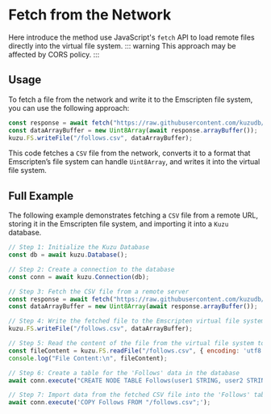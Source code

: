 # Fetch from the Network
Here introduce the method use JavaScript's `fetch` API to load remote files directly into the virtual file system.
::: warning
This approach may be affected by CORS policy.
:::

## Usage
To fetch a file from the network and write it to the Emscripten file system, you can use the following approach:
```javascript
const response = await fetch("https://raw.githubusercontent.com/kuzudb/kuzu/master/dataset/demo-db/csv/follows.csv");
const dataArrayBuffer = new Uint8Array(await response.arrayBuffer());
kuzu.FS.writeFile("/follows.csv", dataArrayBuffer);
```
This code fetches a `CSV` file from the network, converts it to a format that Emscripten’s file system can handle `Uint8Array`, and writes it into the virtual file system.

## Full Example
The following example demonstrates fetching a `CSV` file from a remote URL, storing it in the Emscripten file system, and importing it into a `Kuzu` database. 

```javascript
// Step 1: Initialize the Kuzu Database
const db = await kuzu.Database();

// Step 2: Create a connection to the database
const conn = await kuzu.Connection(db);

// Step 3: Fetch the CSV file from a remote server
const response = await fetch("https://raw.githubusercontent.com/kuzudb/kuzu/master/dataset/demo-db/csv/follows.csv");
const dataArrayBuffer = new Uint8Array(await response.arrayBuffer());

// Step 4: Write the fetched file to the Emscripten virtual file system
kuzu.FS.writeFile("/follows.csv", dataArrayBuffer);

// Step 5: Read the content of the file from the virtual file system to verify
const fileContent = kuzu.FS.readFile("/follows.csv", { encoding: 'utf8' });
console.log("File Content:\n", fileContent);

// Step 6: Create a table for the 'Follows' data in the database
await conn.execute("CREATE NODE TABLE Follows(user1 STRING, user2 STRING)");

// Step 7: Import data from the fetched CSV file into the 'Follows' table
await conn.execute('COPY Follows FROM "/follows.csv";');
```